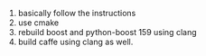 1. basically follow the instructions 
2. use cmake 
3. rebuild boost and python-boost 159 using clang
4. build caffe using clang as well.